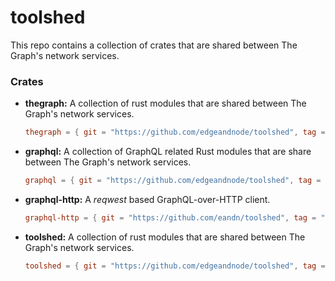 # toolshed

This repo contains a collection of crates that are shared between The Graph's network
services.

### Crates

* **thegraph:** A collection of rust modules that are shared between The Graph's network services.

    ```toml
    thegraph = { git = "https://github.com/edgeandnode/toolshed", tag = "thegraph-v0.1.0" }
    ```

* **graphql:** A collection of GraphQL related Rust modules that are share between The Graph's network services.

    ```toml
    graphql = { git = "https://github.com/edgeandnode/toolshed", tag = "graphql-v0.3.0" }
    ```

* **graphql-http:** A _reqwest_ based GraphQL-over-HTTP client.

    ```toml
    graphql-http = { git = "https://github.com/eandn/toolshed", tag = "graphql-http-v0.1.1" }
    ```

* **toolshed:** A collection of rust modules that are shared between The Graph's network services.

    ```toml
    toolshed = { git = "https://github.com/edgeandnode/toolshed", tag = "v0.3.0" }
    ```
